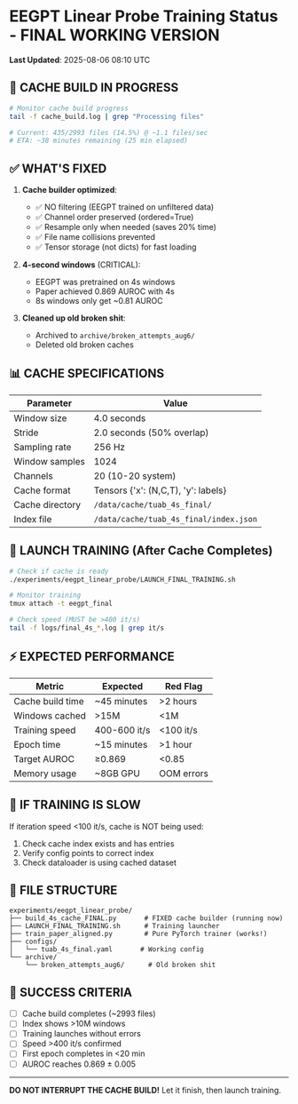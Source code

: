 # EEGPT Linear Probe Training Status - FINAL WORKING VERSION

**Last Updated**: 2025-08-06 08:10 UTC

## 🚀 CACHE BUILD IN PROGRESS

```bash
# Monitor cache build progress
tail -f cache_build.log | grep "Processing files"

# Current: 435/2993 files (14.5%) @ ~1.1 files/sec
# ETA: ~38 minutes remaining (25 min elapsed)
```

## ✅ WHAT'S FIXED

1. **Cache builder optimized**:
   - ✅ NO filtering (EEGPT trained on unfiltered data)
   - ✅ Channel order preserved (ordered=True)
   - ✅ Resample only when needed (saves 20% time)
   - ✅ File name collisions prevented
   - ✅ Tensor storage (not dicts) for fast loading

2. **4-second windows** (CRITICAL):
   - EEGPT was pretrained on 4s windows
   - Paper achieved 0.869 AUROC with 4s
   - 8s windows only get ~0.81 AUROC

3. **Cleaned up old broken shit**:
   - Archived to `archive/broken_attempts_aug6/`
   - Deleted old broken caches

## 📊 CACHE SPECIFICATIONS

| Parameter | Value |
|-----------|-------|
| Window size | 4.0 seconds |
| Stride | 2.0 seconds (50% overlap) |
| Sampling rate | 256 Hz |
| Window samples | 1024 |
| Channels | 20 (10-20 system) |
| Cache format | Tensors {'x': (N,C,T), 'y': labels} |
| Cache directory | `/data/cache/tuab_4s_final/` |
| Index file | `/data/cache/tuab_4s_final/index.json` |

## 🎯 LAUNCH TRAINING (After Cache Completes)

```bash
# Check if cache is ready
./experiments/eegpt_linear_probe/LAUNCH_FINAL_TRAINING.sh

# Monitor training
tmux attach -t eegpt_final

# Check speed (MUST be >400 it/s)
tail -f logs/final_4s_*.log | grep it/s
```

## ⚡ EXPECTED PERFORMANCE

| Metric | Expected | Red Flag |
|--------|----------|----------|
| Cache build time | ~45 minutes | >2 hours |
| Windows cached | >15M | <1M |
| Training speed | 400-600 it/s | <100 it/s |
| Epoch time | ~15 minutes | >1 hour |
| Target AUROC | ≥0.869 | <0.85 |
| Memory usage | ~8GB GPU | OOM errors |

## 🔴 IF TRAINING IS SLOW

If iteration speed <100 it/s, cache is NOT being used:
1. Check cache index exists and has entries
2. Verify config points to correct index
3. Check dataloader is using cached dataset

## 📁 FILE STRUCTURE

```
experiments/eegpt_linear_probe/
├── build_4s_cache_FINAL.py       # FIXED cache builder (running now)
├── LAUNCH_FINAL_TRAINING.sh      # Training launcher
├── train_paper_aligned.py        # Pure PyTorch trainer (works!)
├── configs/
│   └── tuab_4s_final.yaml       # Working config
└── archive/
    └── broken_attempts_aug6/      # Old broken shit
```

## 🎉 SUCCESS CRITERIA

- [ ] Cache build completes (~2993 files)
- [ ] Index shows >10M windows
- [ ] Training launches without errors
- [ ] Speed >400 it/s confirmed
- [ ] First epoch completes in <20 min
- [ ] AUROC reaches 0.869 ± 0.005

---

**DO NOT INTERRUPT THE CACHE BUILD!** Let it finish, then launch training.
